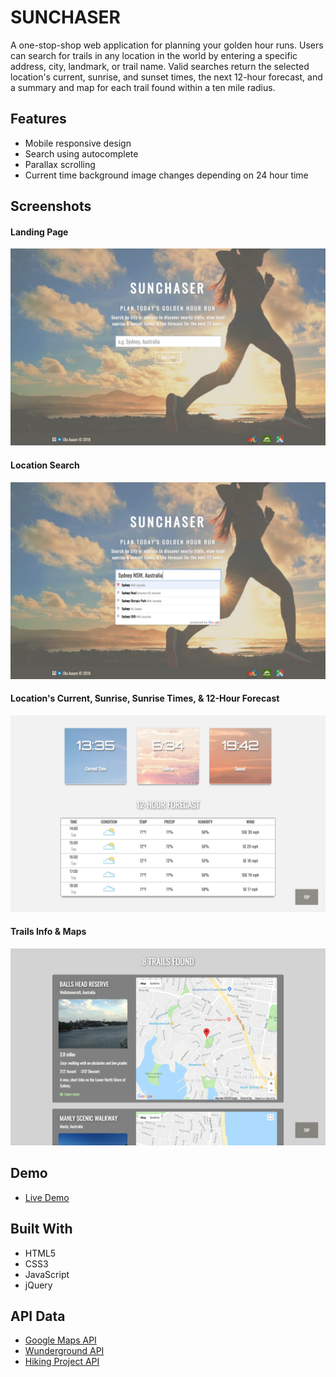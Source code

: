 # SUNCHASER

A one-stop-shop web application for planning your golden hour runs. Users can search for trails in any location in the world by entering a specific address, city, landmark, or trail name. Valid searches return the selected location's current, sunrise, and sunset times, the next 12-hour forecast, and a summary and map for each trail found within a ten mile radius. 



## Features
* Mobile responsive design
* Search using autocomplete
* Parallax scrolling
* Current time background image changes depending on 24 hour time



## Screenshots

#### Landing Page

![1landingpg](screenshots/1landingpg.png)



#### Location Search

![2locationsearch.png](screenshots/2locationsearch.png)



#### Location's Current, Sunrise, Sunrise Times, & 12-Hour Forecast

![3times&forecast.png](screenshots/3times&forecast.png)



#### Trails Info & Maps

![4trailsfound.png](screenshots/4trailsfound.png)



## Demo

- [Live Demo](https://olaassem.github.io/SUNCHASER)



## Built With

* HTML5
* CSS3
* JavaScript
* jQuery



## API Data

* [Google Maps API](https://developers.google.com/maps/)
* [Wunderground API](https://www.wunderground.com/weather/api/d/docs?d=index)
* [Hiking Project API](https://www.hikingproject.com/data)
